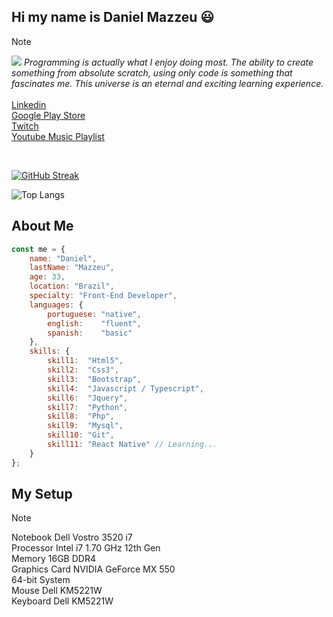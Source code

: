 ## Hi my name is Daniel Mazzeu 😃 
> [!NOTE]
> ![](https://komarev.com/ghpvc/?username=your-github-danzzeu&color=blue)
> <em>Programming is actually what I enjoy doing most. The ability to create something from absolute scratch, using only code is something that fascinates me. This universe is an eternal and exciting learning experience.</em><br /><br />
> <a href="https://www.linkedin.com/in/danielmazzeulk" rel="follow" target="_blank">Linkedin</a><br />
> <a href="https://www.youtube.com/playlist?list=PLiduNjzudndvROdIuM9HornT6zeRk3FDn" rel="follow" target="_blank">Google Play Store</a><br />
> <a href="https://www.twitch.tv/danzzeu" rel="follow" target="_blank">Twitch</a><br />
> <a href="https://www.youtube.com/playlist?list=PLiduNjzudndvROdIuM9HornT6zeRk3FDn" rel="follow" target="_blank">Youtube Music Playlist</a>

<br />

[![GitHub Streak](https://streak-stats.demolab.com?user=danzzeu&theme=algolia&hide_border=true&border_radius=5&date_format=j%2Fn%5B%2FY%5D&mode=weekly&card_width=1000)](https://git.io/streak-stats)

![Top Langs](https://github-readme-stats.vercel.app/api/top-langs/?username=danzzeu&theme=algolia&langs_count=8&hide_border=true&background=EBEBEB00&border_radius=5&card_width=1000)

## About Me
```javascript
const me = {
    name: "Daniel",
    lastName: "Mazzeu",
    age: 33,
    location: "Brazil",
    specialty: "Front-End Developer",
    languages: {
        portuguese: "native",
        english:    "fluent",
        spanish:    "basic"
    },
    skills: {
        skill1:  "Html5",
        skill2:  "Css3",
        skill3:  "Bootstrap",
        skill4:  "Javascript / Typescript",
        skill6:  "Jquery",
        skill7:  "Python",
        skill8:  "Php",
        skill9:  "Mysql",
        skill10: "Git",
        skill11: "React Native" // Learning...
    }
};
```

## My Setup
> [!NOTE]
> Notebook Dell Vostro 3520 i7 <br />
> Processor Intel i7 1.70 GHz 12th Gen <br />
> Memory 16GB DDR4 <br />
> Graphics Card NVIDIA GeForce MX 550 <br />
> 64-bit System <br />
> Mouse Dell KM5221W <br />
> Keyboard Dell KM5221W <br />
